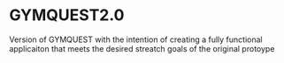 # GYMQUEST2.0
Version of GYMQUEST with the intention of creating a fully functional applicaiton that meets the desired streatch goals of the original protoype
